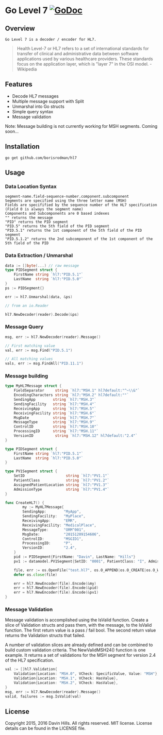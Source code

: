 # Go Level 7 [![GoDoc](https://img.shields.io/badge/godoc-reference-blue.svg?style=flat-square)](https://godoc.org/github.com/borisrodman/hl7)

## Overview

	Go Level 7 is a decoder / encoder for HL7.
> 	Health Level-7 or HL7 refers to a set of international standards for transfer of clinical and administrative data between software applications used by various healthcare providers. These standards focus on the application layer, which is "layer 7" in the OSI model. -Wikipedia

## Features

* Decode HL7 messages
* Multiple message support with Split
* Unmarshal into Go structs
* Simple query syntax
* Message validation

Note: Message building is not currently working for MSH segments. Coming soon...

## Installation
	go get github.com/borisrodman/hl7

## Usage

###	Data Location Syntax

	segment-name.field-sequence-number.component.subcomponent
	Segments are specified using the three letter name (MSH)
	Fields are specifified by the sequence number of the HL7 specification (Field 0 is always the segment name)
	Components and Subcomponents are 0 based indexes
	"" returns the message
	"PID" returns the PID segment
	"PID.5" returns the 5th field of the PID segment
	"PID.5.1" returns the 1st component of the 5th field of the PID segment
	"PID.5.1.2" returns the 2nd subcomponent of the 1st component of the 5th field of the PID

###	Data Extraction / Unmarshal

```go
data := []byte(...) // raw message
type PIDSegment struct {
	FirstName string `hl7:"PID.5.1"`
	LastName  string `hl7:"PID.5.0"`
}
ps := PIDSegment{}

err := hl7.Unmarshal(data, &ps)

// from an io.Reader

hl7.NewDecoder(reader).Decode(&ps)
```

### Message Query

```go
msg, err := hl7.NewDecoder(reader).Message()

// First matching value
val, err := msg.Find("PID.5.1")

// All matching values
vals, err := msg.FindAll("PID.11.1")
```

### Message building

```go
type MyHL7Message struct {
	FieldSeparator     string `hl7:"MSH.1" hl7default:"^~\\&"`
	EncodingCharacters string `hl7:"MSH.2" hl7default:""`
    SendingApp        string `hl7:"MSH.3"`
    SendingFacility   string `hl7:"MSH.4"`
    ReceivingApp      string `hl7:"MSH.5"`
    ReceivingFacility string `hl7:"MSH.6"`
    MsgDate           string `hl7:"MSH.7"`
    MessageType       string `hl7:"MSH.9"`
    ControlID         string `hl7:"MSH.10"`
    ProcessingID      string `hl7:"MSH.11"`
	VersionID          string `hl7:"MSH.12" hl7default:"2.4"`
}

type PIDSegment struct {
    FirstName string `hl7:"PID.5.1"`
    LastName  string `hl7:"PID.5.0"`
}

type PV1Segment struct {
	SetID                   string `hl7:"PV1.1"`
	PatientClass            string `hl7:"PV1.2"`
	AssignedPatientLocation string `hl7:"PV1.3"`
	AdmissionType           string `hl7:"PV1.4"`
}

func CreateHL7() {
        my := MyHL7Message{
        SendingApp:        "MyApp",
        SendingFacility:   "MyPlace",
        ReceivingApp:      "EMR",
        ReceivingFacility: "MedicalPlace",
        MessageType:       "ORM^001",
        MsgDate:           "20151209154606",
        ControlID:         "MSGID1",
        ProcessingID:      "P",
        VersionID:         "2.4",
    }
    pid := PIDSegment{FirstName: "Davin", LastName: "Hills"}
    pv1 := datamodel.PV1Segment{SetID: "0001", PatientClass: "I", AdmissionType: "O"}

    file, err := os.OpenFile("test.hl7", os.O_APPEND|os.O_CREATE|os.O_WRONLY, 0644)
    defer os.close(file)

    err = hl7.NewEncoder(file).Encode(&my)
    err = hl7.NewEncoder(file).Encode(&pid)
    err = hl7.NewEncoder(file).Encode(&pv1)
}
```

### Message Validation

Message validation is accomplished using the IsValid function. Create a slice of Validation structs and pass them, with the message, to the IsValid function. The first return value is a pass / fail bool. The second return value returns the Validation structs that failed.

A number of validation slices are already defined and can be combined to build custom validation criteria. The NewValidMSH24() function is one example. It returns a set of validations for the MSH segment for version 2.4 of the HL7 specification.

```go
val := []hl7.Validation{
	Validation{Location: "MSH.0", VCheck: SpecificValue, Value: "MSH"},
	Validation{Location: "MSH.1", VCheck: HasValue},
	Validation{Location: "MSH.2", VCheck: HasValue},
}
msg, err := hl7.NewDecoder(reader).Message()
valid, failures := msg.IsValid(val)
```

## License
Copyright 2015, 2016 Davin Hills. All rights reserved.
MIT license. License details can be found in the LICENSE file.


